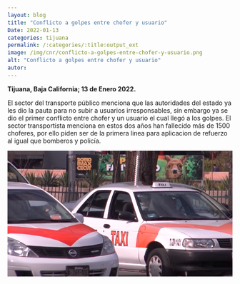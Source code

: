 ```yaml
---
layout: blog
title: "Conflicto a golpes entre chofer y usuario"
Date: 2022-01-13
categories: tijuana
permalink: /:categories/:title:output_ext
image: /img/cnr/conflicto-a-golpes-entre-chofer-y-usuario.png
alt: "Conflicto a golpes entre chofer y usuario"
autor:
---
```


**Tijuana, Baja California; 13 de Enero 2022.** 

El sector del transporte público menciona que las autoridades del estado ya les dio la pauta para no subir a usuarios irresponsables, sin embargo ya se dio el primer conflicto entre chofer y un usuario el cual llegó a los golpes.
El sector transportista menciona en estos dos años han fallecido más de 1500 choferes, por ello piden ser de la primera linea para aplicacion de refuerzo al igual que bomberos y policía. 


<div id="carouselExampleSlidesOnly" class="carousel slide" data-ride="carousel">
  <div class="carousel-inner">
    <div class="carousel-item active">
       <img class="d-block w-100" src="/img/cnr/conflicto-a-golpes-entre-chofer-y-usuario.png" loading="lazy"  alt="Conflicto a golpes entre chofer y usuario">
    </div>
  </div>
</div>